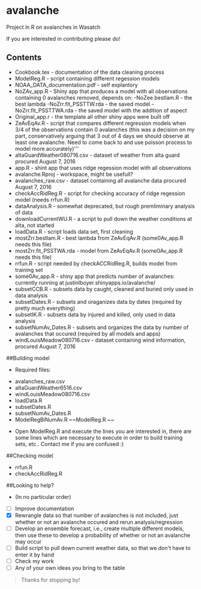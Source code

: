 # avalanche
Project in R on avalanches in Wasatch

If you are interested in contributing please do!
## Contents 
 + Cookbook.tex - documentation of the data cleaning process
 + ModelReg.R - script containing different regession models
 + NOAA_DATA_documentation.pdf - self explantory
 + NoZAv_app.R - Shiny app that produces a model with all observations containing 0 avalanches removed, depends on:
    -NoZee.bestlam.R - the best lambda
    -NoZrr.fit_PSSTTW.rda - the saved model 
    -NoZrr.fit_PSSTTWA.rda - the saved model with the addition of aspect
 + Original_app.r - the template all other shiny apps were built off
 + ZeAvEqAv.R - script that compares different regression models when 3/4 of the observations contain 0 avalanches (this was a decision on my part, conservatively arguing that 3 out of 4 days we should observe at least one avalanche.  Need to come back to and use poisson process to model more accurately)'''
 + altaGuardWeather080716.csv - dataset of weather from alta guard procured August 7, 2016
 + app.R - shint app that uses ridge regession model with all observations
 + avalanche.Rproj - workspace, might be usefull?
 + avalanches_raw.csv - dataset containing all avalanche data procured August 7, 2016
 + checkAccRidReg.R - script for checking accuracy of ridge regession model (needs rrfun.R)
 + dataAnalysis.R - somewhat deprecated, but rough premliminary analysis of data
 + downloadCurrentWU.R - a script to pull down the weather conditions at alta, not started
 + loadData.R - script loads data set, first cleaning
 + mostZrr.bestlam.R - best lambda from ZeAvEqAv.R (some0Av_app.R needs this file)
 + mostZrr.fit_PSSTWA.rda - model from ZeAvEqAv.R (some0Av_app.R needs this file)
 + rrfun.R - script needed by checkACCRidReg.R, builds model from training set
 + some0Av_app.R - shiny app that predicts number of avalanches: currently running at justinlboyer.shinyapps.io/avalanche/
 + subsetCCB.R - subsets data by caught, cleaned and buried only used in data analysis
 + subsetDates.R - subsets and oraganizes data by dates (required by pretty much everything)
 + subsetIK.R - subsets data by injured and killed, only used in data analysis
 + subsetNumAv_Dates.R - subsets and organizes the data by number of avalanches that occured (required by all models and apps)
 + windLouisMeadow080716.csv - dataset containing wind information, procured August 7, 2016
 
 
 ##Building model
 - Required files: 
 + avalanches_raw.csv
 + altaGuardWeather6516.csv
 + windLouisMeadow080716.csv
 + loadData.R
 + subsetDates.R
 + subsetNumAv_Dates.R
 + ModelRegBiNumAv.R ~~ModelReg.R ~~

 - Open ModelReg.R and execute the lines you are interested in, there are some lines which are necessary to execute in order to build training sets, etc.. Contact me if you are confused :)
 
 ##Checking model
 + rrfun.R
 + checkAccRidReg.R
 
 ##Looking to help?
 - (In no particular order)
 - [ ] Improve documentation
 - [x] Rewrangle data so that number of avalanches is not included, just whether or not an avalanche occured and rerun analysis/regression
 - [ ] Develop an ensemble forecast, i.e., create multiple different models, then use these to develop a probability of whether or not an avalanche may occur
 - [ ] Build script to pull down current weather data, so that we don't have to enter it by hand
 - [ ] Check my work
 - [ ] Any of your own ideas you bring to the table
 
 >Thanks for stopping by!
